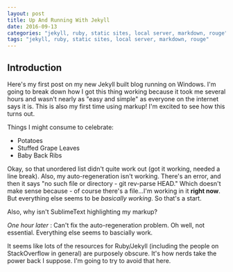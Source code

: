 ```yaml
---
layout: post
title: Up And Running With Jekyll
date: 2016-09-13
categories: "jekyll, ruby, static sites, local server, markdown, rouge"
tags: "jekyll, ruby, static sites, local server, markdown, rouge"
---
```


Introduction
------------
Here's my first post on my new Jekyll built blog running on Windows. I'm going to break down how I got this thing working because it took me several hours and wasn't nearly as "easy and simple" as everyone on the internet says it is. This is also my first time using markup! I'm excited to see how this turns out.

Things I might consume to celebrate:

- Potatoes
- Stuffed Grape Leaves
- Baby Back Ribs

Okay, so that unordered list didn't quite work out (got it working, needed a line break). Also, my auto-regeneration isn't working. There's an error, and then it says "no such file or directory - git rev-parse HEAD." Which doesn't make sense because - of course there's a file...I'm working in it <b>right now</b>. But everything else seems to be *basically working*. So that's a start.

Also, why isn't SublimeText highlighting my markup?

*One hour later* : Can't fix the auto-regeneration problem. Oh well, not essential. Everything else seems to bascially work.

It seems like lots of the resources for Ruby/Jekyll (including the people on StackOverflow in general) are purposely obscure. It's how nerds take the power back I suppose. I'm going to try to avoid that here.


